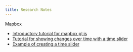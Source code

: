 ```yaml
---
title: Research Notes
---
```


Mapbox
- [Introductory tutorial for mapbox gl js](https://docs.mapbox.com/help/getting-started/web-apps/)
- [Tutorial for showing changes over time with a time slider](https://docs.mapbox.com/help/tutorials/show-changes-over-time/)
- [Example of creating a time slider](https://docs.mapbox.com/mapbox-gl-js/example/timeline-animation/)
